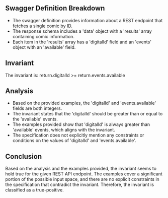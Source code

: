 ## Swagger Definition Breakdown
- The swagger definition provides information about a REST endpoint that fetches a single comic by ID.
- The response schema includes a 'data' object with a 'results' array containing comic information.
- Each item in the 'results' array has a 'digitalId' field and an 'events' object with an 'available' field.

## Invariant
The invariant is: return.digitalId >= return.events.available

## Analysis
- Based on the provided examples, the 'digitalId' and 'events.available' fields are both integers.
- The invariant states that the 'digitalId' should be greater than or equal to the 'available' events.
- The examples provided show that 'digitalId' is always greater than 'available' events, which aligns with the invariant.
- The specification does not explicitly mention any constraints or conditions on the values of 'digitalId' and 'events.available'.

## Conclusion
Based on the analysis and the examples provided, the invariant seems to hold true for the given REST API endpoint. The examples cover a significant portion of the possible input space, and there are no explicit constraints in the specification that contradict the invariant. Therefore, the invariant is classified as a true-positive.
